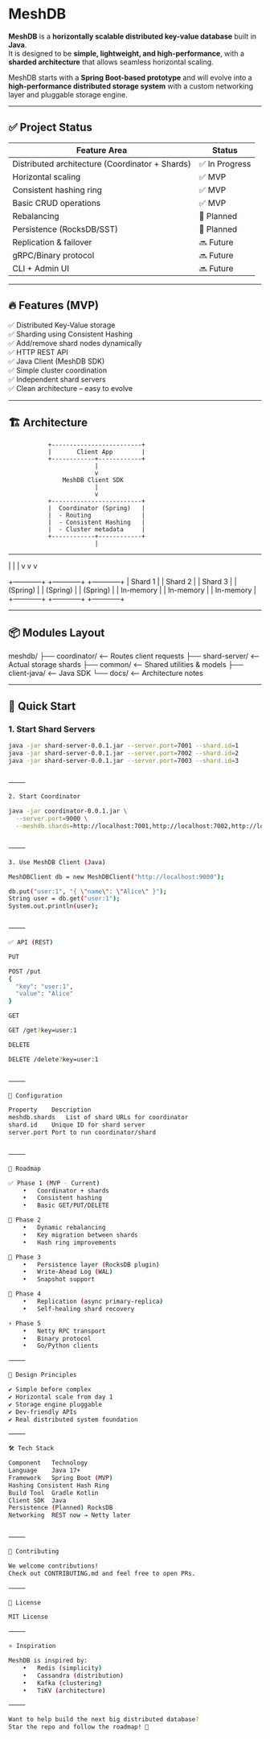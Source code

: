 # MeshDB

**MeshDB** is a **horizontally scalable distributed key-value database** built in **Java**.  
It is designed to be **simple, lightweight, and high-performance**, with a **sharded architecture** that allows seamless horizontal scaling.

MeshDB starts with a **Spring Boot-based prototype** and will evolve into a **high-performance distributed storage system** with a custom networking layer and pluggable storage engine.

---

## ✅ Project Status

| Feature Area | Status |
|---------------|--------|
| Distributed architecture (Coordinator + Shards) | ✅ In Progress |
| Horizontal scaling | ✅ MVP |
| Consistent hashing ring | ✅ MVP |
| Basic CRUD operations | ✅ MVP |
| Rebalancing | 🚧 Planned |
| Persistence (RocksDB/SST) | 🚧 Planned |
| Replication & failover | 🔜 Future |
| gRPC/Binary protocol | 🔜 Future |
| CLI + Admin UI | 🔜 Future |

---

## 🔥 Features (MVP)

✅ Distributed Key-Value storage  
✅ Sharding using Consistent Hashing  
✅ Add/remove shard nodes dynamically  
✅ HTTP REST API  
✅ Java Client (MeshDB SDK)  
✅ Simple cluster coordination  
✅ Independent shard servers  
✅ Clean architecture – easy to evolve  

---

## 🏗️ Architecture

               +-------------------------+
               |       Client App        |
               +------------+------------+
                            |
                            v
                   MeshDB Client SDK
                            |
                            v
               +-------------------------+
               |  Coordinator (Spring)   |
               |  - Routing              |
               |  - Consistent Hashing   |
               |  - Cluster metadata     |
               +------------+------------+
                            |
   -----------------------------------------------------
   |                         |                         |
   v                         v                         v

+————+           +————+           +————+
|  Shard 1   |           |  Shard 2   |           |  Shard 3   |
| (Spring)   |           | (Spring)   |           | (Spring)   |
| In-memory  |           | In-memory  |           | In-memory  |
+————+           +————+           +————+

---

## 📦 Modules Layout

meshdb/
├── coordinator/        <– Routes client requests
├── shard-server/       <– Actual storage shards
├── common/             <– Shared utilities & models
├── client-java/        <– Java SDK
└── docs/               <– Architecture notes

---

## 🚀 Quick Start

### 1. Start Shard Servers

```bash
java -jar shard-server-0.0.1.jar --server.port=7001 --shard.id=1
java -jar shard-server-0.0.1.jar --server.port=7002 --shard.id=2
java -jar shard-server-0.0.1.jar --server.port=7003 --shard.id=3


⸻

2. Start Coordinator

java -jar coordinator-0.0.1.jar \
  --server.port=9000 \
  --meshdb.shards=http://localhost:7001,http://localhost:7002,http://localhost:7003


⸻

3. Use MeshDB Client (Java)

MeshDBClient db = new MeshDBClient("http://localhost:9000");

db.put("user:1", "{ \"name\": \"Alice\" }");
String user = db.get("user:1");
System.out.println(user);


⸻

✅ API (REST)

PUT

POST /put
{
  "key": "user:1",
  "value": "Alice"
}

GET

GET /get?key=user:1

DELETE

DELETE /delete?key=user:1


⸻

🔧 Configuration

Property	Description
meshdb.shards	List of shard URLs for coordinator
shard.id	Unique ID for shard server
server.port	Port to run coordinator/shard


⸻

🧱 Roadmap

✅ Phase 1 (MVP - Current)
	•	Coordinator + shards
	•	Consistent hashing
	•	Basic GET/PUT/DELETE

🚧 Phase 2
	•	Dynamic rebalancing
	•	Key migration between shards
	•	Hash ring improvements

🔨 Phase 3
	•	Persistence layer (RocksDB plugin)
	•	Write-Ahead Log (WAL)
	•	Snapshot support

🔄 Phase 4
	•	Replication (async primary-replica)
	•	Self-healing shard recovery

⚡ Phase 5
	•	Netty RPC transport
	•	Binary protocol
	•	Go/Python clients

⸻

🧭 Design Principles

✔ Simple before complex
✔ Horizontal scale from day 1
✔ Storage engine pluggable
✔ Dev-friendly APIs
✔ Real distributed system foundation

⸻

🛠️ Tech Stack

Component	Technology
Language	Java 17+
Framework	Spring Boot (MVP)
Hashing	Consistent Hash Ring
Build Tool	Gradle Kotlin
Client SDK	Java
Persistence	(Planned) RocksDB
Networking	REST now → Netty later


⸻

🤝 Contributing

We welcome contributions!
Check out CONTRIBUTING.md and feel free to open PRs.

⸻

📜 License

MIT License

⸻

⭐ Inspiration

MeshDB is inspired by:
	•	Redis (simplicity)
	•	Cassandra (distribution)
	•	Kafka (clustering)
	•	TiKV (architecture)

⸻

Want to help build the next big distributed database?
Star the repo and follow the roadmap! 🚀
